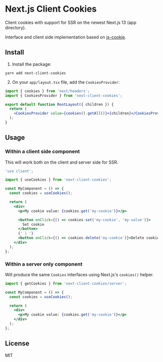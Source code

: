 # Next.js Client Cookies

Client cookies with support for SSR on the newest Next.js 13 (app directory).

Interface and client side implementation based on [js-cookie](https://www.npmjs.com/package/js-cookie).

## Install

1. Install the package:

```
yarn add next-client-cookies
```

2. On your `app/layout.tsx` file, add the `CookiesProvider`:

```jsx
import { cookies } from 'next/headers';
import { CookiesProvider } from 'next-client-cookies';

export default function RootLayout({ children }) {
  return (
    <CookiesProvider value={cookies().getAll()}>{children}</CookiesProvider>
  );
}
```

## Usage

### Within a client side component

This will work both on the client and server side for SSR.

```jsx
'use client';

import { useCookies } from 'next-client-cookies';

const MyComponent = () => {
  const cookies = useCookies();

  return (
    <div>
      <p>My cookie value: {cookies.get('my-cookie')}</p>

      <button onClick={() => cookies.set('my-cookie', 'my-value')}>
        Set cookie
      </button>
      {' | '}
      <button onClick={() => cookies.delete('my-cookie')}>Delete cookie</button>
    </div>
  );
};
```

### Within a server only component

Will produce the same `Cookies` interfaces using Next.js's `cookies()` helper.

```jsx
import { getCookies } from 'next-client-cookies/server';

const MyComponent = () => {
  const cookies = useCookies();

  return (
    <div>
      <p>My cookie value: {cookies.get('my-cookie')}</p>
    </div>
  );
};
```

## License

MIT
